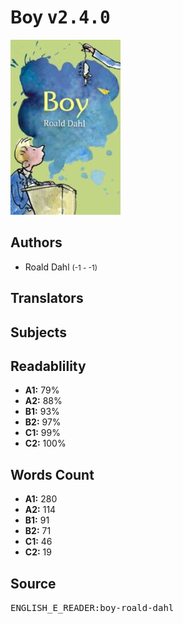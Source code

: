 # Boy <kbd>v2.4.0</kbd>

![](./cover.medium.jpg "")

## Authors


 - Roald Dahl <small>(-1 - -1)</small>

## Translators



## Subjects



## Readablility


 - **A1:** 79%
 - **A2:** 88%
 - **B1:** 93%
 - **B2:** 97%
 - **C1:** 99%
 - **C2:** 100%

## Words Count


 - **A1:** 280
 - **A2:** 114
 - **B1:** 91
 - **B2:** 71
 - **C1:** 46
 - **C2:** 19

## Source


<kbd>ENGLISH_E_READER:boy-roald-dahl</kbd>
